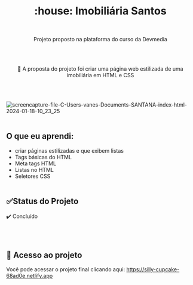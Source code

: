 <h1 align="center">
    <a>:house: Imobiliária Santos</a>
</h1> <br>

<p align="center">Projeto proposto na plataforma do curso da Devmedia</p> <br><br>

<p align="center">🚀 A proposta do projeto foi criar uma página web estilizada de uma imobiliária  em HTML e CSS</p> <br><br>

![screencapture-file-C-Users-vanes-Documents-SANTANA-index-html-2024-01-18-10_23_25](https://github.com/sant1ana/Imobiliaria-Santos/assets/93404790/a1c83cf8-4364-4b8f-bfc4-240ab19eec8c) <br><br>

## O que eu aprendi:


- criar páginas estilizadas e que exibem listas
- Tags básicas do HTML
- Meta tags HTML
- Listas no HTML
- Seletores CSS
 <br><br>

 ##  :white_check_mark:Status do Projeto<br>


:heavy_check_mark: Concluído  

<br><br>


##  :link: Acesso ao projeto


Você pode acessar o projeto final clicando aqui: https://silly-cupcake-68ad0e.netlify.app



